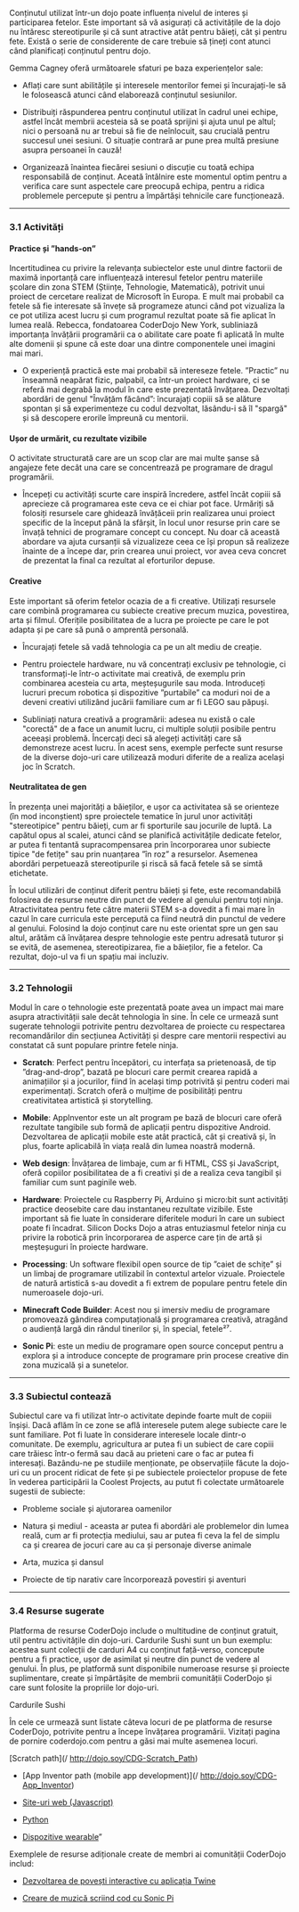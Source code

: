 Conținutul utilizat într-un dojo poate influența nivelul de interes și participarea fetelor. Este important să vă asigurați că activitățile de la dojo nu întăresc stereotipurile și că sunt atractive atât pentru băieți, cât și pentru fete. Există o serie de considerente de care trebuie să țineți cont atunci când planificați conținutul pentru dojo. 

Gemma Cagney oferă următoarele sfaturi pe baza experiențelor sale:

* Aflați care sunt abilitățile și interesele mentorilor femei și încurajați-le să le folosească atunci când elaborează conținutul sesiunilor. 

* Distribuiți răspunderea pentru conținutul utilizat în cadrul unei echipe, astfel încât membrii acesteia să se poată sprijini și ajuta unul pe altul; nici o persoană nu ar trebui să fie de neînlocuit, sau crucială pentru succesul unei sesiuni. O situație contrară ar pune prea multă presiune asupra persoanei în cauză!

* Organizează înaintea fiecărei sesiuni o discuție cu toată echipa responsabilă de conținut. Aceată întâlnire este momentul optim pentru a verifica care sunt aspectele care preocupă echipa, pentru a ridica problemele percepute și pentru a împărtăși tehnicile care funcționează.

---

### 3.1 Activități

#### Practice și ”hands-on”

Incertitudinea cu privire la relevanța subiectelor este unul dintre factorii de maximă inportanță care influențează interesul fetelor pentru materiile școlare din zona STEM \(Științe, Tehnologie, Matematică\), potrivit unui proiect de cercetare realizat de Microsoft în Europa. E mult mai probabil ca fetele să fie interesate să învețe să programeze atunci când pot vizualiza la ce pot utiliza acest lucru și cum programul rezultat poate să fie aplicat în lumea reală. Rebecca, fondatoarea CoderDojo New York, subliniază importanța învățării programării ca o abilitate care poate fi aplicată în multe alte domenii și spune că este doar una dintre componentele unei imagini mai mari.

* O experiență practică este mai probabil să intereseze fetele. ”Practic” nu înseamnă neapărat fizic, palpabil, ca într-un proiect hardware, ci se referă mai degrabă la modul în care este prezentată învățarea. Dezvoltați abordări de genul "Învățăm făcând”: încurajați copiii să se alăture spontan și să experimenteze cu codul dezvoltat, lăsându-i să îl "spargă" și să descopere erorile împreună cu mentorii.

#### Ușor de urmărit, cu rezultate vizibile

O activitate structurată care are un scop clar are mai multe șanse să angajeze fete decât una care se concentrează pe programare de dragul programării.

* Începeți cu activități scurte care inspiră încredere, astfel încât copiii să aprecieze că programarea este ceva ce ei chiar pot face. Urmăriți să folosiți resursele care ghidează învățăceii prin realizarea unui proiect specific de la început până la sfârșit, în locul unor resurse prin care se învață tehnici de programare concept cu concept. Nu doar că această abordare va ajuta cursanții să vizualizeze ceea ce își propun să realizeze înainte de a începe dar, prin crearea unui proiect, vor avea ceva concret de prezentat la final ca rezultat al eforturilor depuse.

#### 

#### Creative

Este important să oferim fetelor ocazia de a fi creative. Utilizați resursele care combină programarea cu subiecte creative precum muzica, povestirea, arta și filmul. Oferițile posibilitatea de a lucra pe proiecte pe care le pot adapta și pe care să pună o amprentă personală.

* Încurajați fetele să vadă tehnologia ca pe un alt mediu de creație.

* Pentru proiectele hardware, nu vă concentrați exclusiv pe tehnologie, ci transformați-le într-o activitate mai creativă, de exemplu prin combinarea acesteia cu arta, meșteșugurile sau moda. Introduceți lucruri precum robotica și dispozitive ”purtabile” ca moduri noi de a deveni creativi utilizând jucării familiare cum ar fi LEGO sau păpuși.

* Subliniați natura creativă a programării: adesea nu există o cale "corectă" de a face un anumit lucru, ci multiple soluții posibile pentru aceeași problemă. Încercați deci să alegeți activități care să demonstreze acest lucru. În acest sens, exemple perfecte sunt resurse de la diverse dojo-uri care utilizează moduri diferite de a realiza același joc în Scratch.

#### 

#### Neutralitatea de gen 

În prezența unei majorități a băieților, e ușor ca activitatea să se orienteze \(în mod inconștient\) spre proiectele tematice în jurul unor activități "stereotipice" pentru băieți, cum ar fi sporturile sau jocurile de luptă. La capătul opus al scalei, atunci când se planifică activitățile dedicate fetelor, ar putea fi tentantă supracompensarea prin încorporarea unor subiecte tipice "de fetițe" sau prin nuanțarea ”în roz” a resurselor. Asemenea abordări perpetuează stereotipurile și riscă să facă fetele să se simtă etichetate.



În locul utilizări de conținut diferit pentru băieți și fete, este recomandabilă folosirea de resurse neutre din punct de vedere al genului pentru toți ninja. Atractivitatea pentru fete către materii STEM s-a dovedit a fi mai mare în cazul în care curricula este percepută ca fiind neutră din punctul de vedere al genului. Folosind la dojo conținut care nu este orientat spre un gen sau altul, arătăm că învățarea despre tehnologie este pentru adresată tuturor și se evită, de asemenea, stereotipizarea, fie a băieților, fie a fetelor. Ca rezultat, dojo-ul va fi un spațiu mai incluziv.

---

### 3.2 Tehnologii

Modul în care o tehnologie este prezentată poate avea un impact mai mare asupra atractivității sale decât tehnologia în sine. În cele ce urmează sunt sugerate tehnologii potrivite pentru dezvoltarea de proiecte cu respectarea recomandărilor din secțiunea Activități și despre care mentorii respectivi au constatat că sunt populare printre fetele ninja.

* **Scratch**: Perfect pentru începători, cu interfața sa prietenoasă, de tip ”drag-and-drop”, bazată pe blocuri care permit crearea rapidă a animațiilor și a jocurilor, fiind în același timp potrivită și pentru coderi mai experimentați. Scratch oferă o mulțime de posibilități pentru creativitatea artistică și storytelling.

* **Mobile**: AppInventor este un alt program pe bază de blocuri care oferă rezultate tangibile sub formă de aplicații pentru dispozitive Android. Dezvoltarea de aplicații mobile este atât practică, cât și creativă și, în plus, foarte aplicabilă în viața reală din lumea noastră modernă.

* **Web design**: Învățarea de limbaje, cum ar fi HTML, CSS și JavaScript, oferă copiilor posibilitatea de a fi creativi și de a realiza ceva tangibil și familiar cum sunt paginile web.

* **Hardware**: Proiectele cu Raspberry Pi, Arduino și micro:bit sunt activități practice deosebite care dau instantaneu rezultate vizibile. Este important să fie luate în considerare diferitele moduri în care un subiect poate fi încadrat. Silicon Docks Dojo a atras entuziasmul fetelor ninja cu privire la robotică prin încorporarea de asperce care țin de artă și meșteșuguri în proiecte hardware.

* **Processing**: Un software flexibil open source de tip ”caiet de schițe” și un limbaj de programare utilizabil în contextul artelor vizuale. Proiectele de natură artistică s-au dovedit a fi extrem de populare pentru fetele din numeroasele dojo-uri.

* **Minecraft Code Builder**: Acest nou și imersiv mediu de programare promovează gândirea computațională și programarea creativă, atragând o audiență largă din rândul tinerilor și, în special, fetele²⁷.

* **Sonic Pi**: este un mediu de programare open source conceput pentru a explora și a introduce concepte de programare prin procese creative din zona muzicală și a sunetelor.

---

### 3.3 Subiectul contează

Subiectul care va fi utilizat într-o activitate depinde foarte mult de copiii înșiși. Dacă aflăm în ce zone se află interesele putem alege subiecte care le sunt familiare. Pot fi luate în considerare interesele locale dintr-o comunitate. De exemplu, agricultura ar putea fi un subiect de care copiii care trăiesc într-o fermă sau dacă au prieteni care o fac ar putea fi interesați. Bazându-ne pe studiile menționate, pe observațiile făcute la dojo-uri cu un procent ridicat de fete și pe subiectele proiectelor propuse de fete în vederea participării la Coolest Projects, au putut fi colectate următoarele sugestii de subiecte:  

* Probleme sociale și ajutorarea oamenilor

* Natura și mediul - aceasta ar putea fi abordări ale problemelor din lumea reală, cum ar fi protecția mediului, sau ar putea fi ceva la fel de simplu ca și crearea de jocuri care au ca și personaje diverse animale

* Arta, muzica și dansul

* Proiecte de tip narativ care încorporează povestiri și aventuri

---

### 3.4 Resurse sugerate

Platforma de resurse CoderDojo include o multitudine de conținut gratuit, util pentru activitățile din dojo-uri. Cardurile Sushi sunt un bun exemplu: acestea sunt colecții de carduri A4 cu conținut față-verso, concepute pentru a fi practice, ușor de asimilat și neutre din punct de vedere al genului. În plus, pe platformă sunt disponibile numeroase resurse și proiecte suplimentare, create și împărtășite de membrii comunității CoderDojo și care sunt folosite la propriile lor dojo-uri.

Cardurile Sushi 

În cele ce urmează sunt listate câteva locuri de pe platforma de resurse CoderDojo, potrivite pentru a începe învățarea programării. Vizitați pagina de pornire coderdojo.com pentru a găsi mai multe asemenea locuri.

[Scratch path](/ http://dojo.soy/CDG-Scratch_Path)

* [App Inventor path \(mobile app development\)](/ http://dojo.soy/CDG-App_Inventor)

* [Site-uri web \(Javascript\)](http://dojo.soy/CDG-JavaScript)

* [Python ](http://dojo.soy/CDG-Python_Path)

* [Dispozitive wearable](http://dojo.soy/CDG-Wearables)”

Exemplele de resurse adiționale create de membri ai comunității CoderDojo includ:

* [Dezvoltarea de povești interactive cu aplicația Twine ](http://dojo.soy/CDG-Twine)

* [Creare de muzică scriind cod cu Sonic Pi](http://dojo.soy/CDG-Sonic_Pi)



